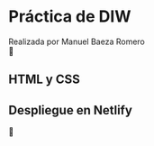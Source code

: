 # Práctica de DIW

Realizada por Manuel Baeza Romero  
🥇

## HTML y CSS

## Despliegue en Netlify

👀

